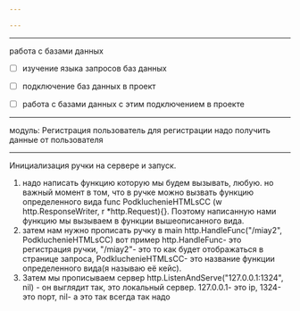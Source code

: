 ```yaml
---

---
```

------------------------------------------------------------------------
работа с базами данных 
- [ ] изучение языка запросов баз данных
- [ ] подключение баз данных в проект 
- [ ] работа с базами данных с этим подключением в проекте 






---
модуль: Регистрация пользователь 
для регистрации надо получить данные от пользователя 
____
Инициализация ручки на сервере и запуск.
1) надо написать функцию которую мы будем вызывать, любую. но важный момент в том, что в ручке можно вызвать функцию определенного вида func PodkluchenieHTMLsCC (w http.ResponseWriter, r *http.Request){}. Поэтому написанную нами функцию мы вызываем в функции вышеописанного вида. 
2) затем нам нужно прописать ручку в main http.HandleFunc("/miay2", PodkluchenieHTMLsCC) вот пример  http.HandleFunc- это регистрация ручки, "/miay2"- это то как будет отображаться в странице запроса, PodkluchenieHTMLsCC- это название функции определенного вида(я называю её кейс).
3) Затем мы прописываем сервер  http.ListenAndServe("127.0.0.1:1324", nil) - он выглядит так, это локальный сервер. 127.0.0.1- это ip, 1324- это порт, nil- а это так всегда так надо 

